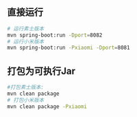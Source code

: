 ## 直接运行
```bash
# 运行素士版本
mvn spring-boot:run -Dport=8082
# 运行小米版本
mvn spring-boot:run -Pxiaomi -Dport=8081
```

## 打包为可执行Jar

```bash
#打包素士版本:
mvn clean package
# 打包小米版本
mvn clean package -Pxiaomi
```
